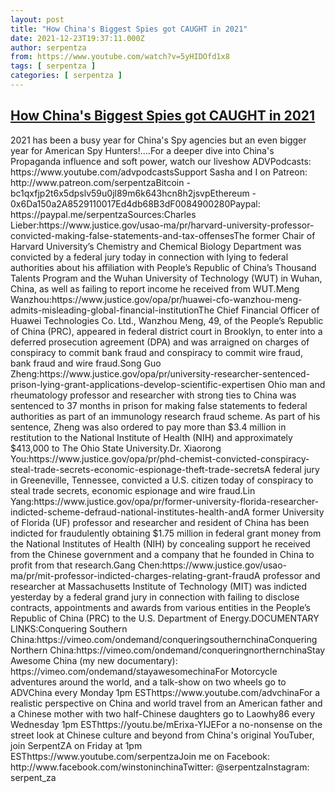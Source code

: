 ```yaml
---
layout: post
title: "How China's Biggest Spies got CAUGHT in 2021"
date: 2021-12-23T19:37:11.000Z
author: serpentza
from: https://www.youtube.com/watch?v=5yHIDOfd1x8
tags: [ serpentza ]
categories: [ serpentza ]
---
```

<!--1640288231000-->
[How China's Biggest Spies got CAUGHT in 2021](https://www.youtube.com/watch?v=5yHIDOfd1x8)
------

<div>
2021 has been a busy year for China's Spy agencies but an even bigger year for American Spy Hunters!....For a deeper dive into China's Propaganda influence and soft power, watch our liveshow ADVPodcasts: https://www.youtube.com/advpodcastsSupport Sasha and I on Patreon: http://www.patreon.com/serpentzaBitcoin - bc1qxfjp2t6x5dpslv59u0jl89m6k643hcn8h2jsvpEthereum - 0x6Da150a2A8529110017Ed4db68B3dF0084900280Paypal: https://paypal.me/serpentzaSources:Charles Lieber:https://www.justice.gov/usao-ma/pr/harvard-university-professor-convicted-making-false-statements-and-tax-offensesThe former Chair of Harvard University’s Chemistry and Chemical Biology Department was convicted by a federal jury today in connection with lying to federal authorities about his affiliation with People’s Republic of China’s Thousand Talents Program and the Wuhan University of Technology (WUT) in Wuhan, China, as well as failing to report income he received from WUT.Meng Wanzhou:https://www.justice.gov/opa/pr/huawei-cfo-wanzhou-meng-admits-misleading-global-financial-institutionThe Chief Financial Officer of Huawei Technologies Co. Ltd., Wanzhou Meng, 49, of the People’s Republic of China (PRC), appeared in federal district court in Brooklyn, to enter into a deferred prosecution agreement (DPA) and was arraigned on charges of conspiracy to commit bank fraud and conspiracy to commit wire fraud, bank fraud and wire fraud.Song Guo Zheng:https://www.justice.gov/opa/pr/university-researcher-sentenced-prison-lying-grant-applications-develop-scientific-expertisen Ohio man and rheumatology professor and researcher with strong ties to China was sentenced to 37 months in prison for making false statements to federal authorities as part of an immunology research fraud scheme. As part of his sentence, Zheng was also ordered to pay more than $3.4 million in restitution to the National Institute of Health (NIH) and approximately $413,000 to The Ohio State University.Dr. Xiaorong You:https://www.justice.gov/opa/pr/phd-chemist-convicted-conspiracy-steal-trade-secrets-economic-espionage-theft-trade-secretsA federal jury in Greeneville, Tennessee, convicted a U.S. citizen today of conspiracy to steal trade secrets, economic espionage and wire fraud.Lin Yang:https://www.justice.gov/opa/pr/former-university-florida-researcher-indicted-scheme-defraud-national-institutes-health-andA former University of Florida (UF) professor and researcher and resident of China has been indicted for fraudulently obtaining $1.75 million in federal grant money from the National Institutes of Health (NIH) by concealing support he received from the Chinese government and a company that he founded in China to profit from that research.Gang Chen:https://www.justice.gov/usao-ma/pr/mit-professor-indicted-charges-relating-grant-fraudA professor and researcher at Massachusetts Institute of Technology (MIT) was indicted yesterday by a federal grand jury in connection with failing to disclose contracts, appointments and awards from various entities in the People’s Republic of China (PRC) to the U.S. Department of Energy.DOCUMENTARY LINKS:Conquering Southern China:https://vimeo.com/ondemand/conqueringsouthernchinaConquering Northern China:https://vimeo.com/ondemand/conqueringnorthernchinaStay Awesome China (my new documentary): https://vimeo.com/ondemand/stayawesomechinaFor Motorcycle adventures around the world, and a talk-show on two wheels go to ADVChina every Monday 1pm ESThttps://www.youtube.com/advchinaFor a realistic perspective on China and world travel from an American father and a Chinese mother with two half-Chinese daughters go to Laowhy86 every Wednesday 1pm ESThttps://youtu.be/mErixa-YIJEFor a no-nonsense on the street look at Chinese culture and beyond from China's original YouTuber, join SerpentZA on Friday at 1pm ESThttps://www.youtube.com/serpentzaJoin me on Facebook: http://www.facebook.com/winstoninchinaTwitter: @serpentzaInstagram: serpent_za
</div>
